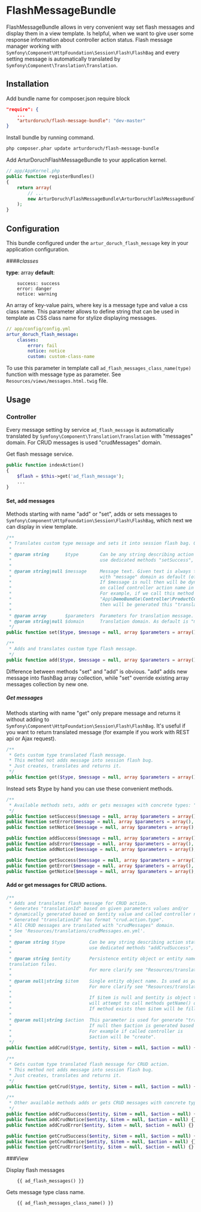 FlashMessageBundle
================

FlashMessageBundle allows in very convenient way set flash messages and display them in a view template.
Is helpful, when we want to give user some response information about controller action status.
Flash message manager working with `Symfony\Component\HttpFoundation\Session\Flash\FlashBag` and every setting message is automatically translated by `Symfony\Component\Translation\Translation`.

## Installation

Add bundle name for composer.json require block
```json
"require": {
    ...
    "arturdoruch/flash-message-bundle": "dev-master"
}
```

Install bundle by running command.
```sh
php composer.phar update arturdoruch/flash-message-bundle
```

Add ArturDoruchFlashMessageBundle to your application kernel.
```php
// app/AppKernel.php
public function registerBundles()
{
    return array(
        // ...
        new ArturDoruch\FlashMessageBundle\ArturDoruchFlashMessageBundle(),
    );
}
```

## Configuration
This bundle configured under the `artur_doruch_flash_message` key in your application configuration.

####<i>classes</i>

<b>type</b>: array <b>default</b>:
```
    success: success
    error: danger
    notice: warning
```

An array of key-value pairs, where key is a message type and value a css class name.
This parameter allows to define string that can be used in template as CSS class name for stylize displaying messages.

```yml
// app/config/config.yml
artur_doruch_flash_message:
    classes:
        error: fail
        notice: notice
        custom: custom-class-name
```

To use this parameter in template call `ad_flash_messages_class_name(type)` function with message type as parameter.
See `Resources/views/messages.html.twig` file.

## Usage

### Controller

Every message setting by service `ad_flash_message` is automatically translated by `Symfony\Component\Translation\Translation` with "messages" domain. For CRUD messages is used "crudMessages" domain.

Get flash message service.

```php
public function indexAction()
{
    $flash = $this->get('ad_flash_message');
    ...
}
```

#### Set, add messages

Methods starting with name "add" or "set", adds or sets messages to `Symfony\Component\HttpFoundation\Session\Flash\FlashBag`, which next we can display in view template.

```php
/**
 * Translates custom type message and sets it into session flash bag. Overrides previous message if was set.
 *
 * @param string      $type        Can be any string describing action status. For types: "success", "error", "notice"
 *                                 use dedicated methods "setSuccess", "setError", "setNotice".
 *
 * @param string|null $message     Message text. Given text is always translated by "Symfony\Component\Translation\Translation"
 *                                 with "message" domain as default (of course if exists any translations for given string).
 *                                 If $message is null then will be dynamically creates as "translationId" based
 *                                 on called controller action name in convention: "company_bundle_controller.action.$type".
 *                                 For example, if we call this method (and $message is null) in controller
 *                                 "App\DemoBundle\Controller\ProductController::createAction"
 *                                 then will be generated this "translationId" value: "app_demo_project.create.$type".
 *
 * @param array       $parameters  Parameters for translation message.
 * @param string|null $domain      Translation domain. As default is "messages".
 */
public function set($type, $message = null, array $parameters = array(), $domain = null) {}

/**
 * Adds and translates custom type flash message.
 */
public function add($type, $message = null, array $parameters = array(), $domain = null) {}
```

Difference between methods "set" and "add" is obvious. "add" adds new message into flashBag array collection, while "set" override existing array messages collection by new one.

##### Get messages

Methods starting with name "get" only prepare message and returns it without adding to `Symfony\Component\HttpFoundation\Session\Flash\FlashBag`.
It's useful if you want to return translated message (for example if you work with REST api or Ajax request).

```php
/**
 * Gets custom type translated flash message.
 * This method not adds message into session flash bug.
 * Just creates, translates and returns it.
 */
public function get($type, $message = null, array $parameters = array(), $domain = null) {}
```

Instead sets $type by hand you can use these convenient methods.

```php
/**
 * Available methods sets, adds or gets messages with concrete types: "Success", "Error", "Notice".
 */
public function setSuccess($message = null, array $parameters = array(), $domain = null) {}
public function setError($message = null, array $parameters = array(), $domain = null) {}
public function setNotice($message = null, array $parameters = array(), $domain = null) {}

public function addSuccess($message = null, array $parameters = array(), $domain = null) {}
public function adsError($message = null, array $parameters = array(), $domain = null) {}
public function addNotice($message = null, array $parameters = array(), $domain = null) {}

public function getSuccess($message = null, array $parameters = array(), $domain = null) {}
public function getError($message = null, array $parameters = array(), $domain = null) {}
public function getNotice($message = null, array $parameters = array(), $domain = null) {}
```

#### Add or get messages for CRUD actions.
```php
/**
 * Adds and translates flash message for CRUD action.
 * Generates "translationId" based on given parameters values and/or
 * dynamically generated based on $entity value and called controller name.
 * Generated "translationId" has format "crud.action.type".
 * All CRUD messages are translated with "crudMessages" domain.
 * See 'Resources/translations/crudMessages.en.yml'.
 *
 * @param string $type         Can be any string describing action status. For types: "success", "error", "notice"
 *                             use dedicated methods "addCrudSuccess", "addCrudError", "addCrudNotice".
 *
 * @param string $entity       Persistence entity object or entity name. Is used as parameter %entity% in 
 translation files.
 *                             For more clarify see "Resources/translations/crudMessages.en.yml" file.
 *
 * @param null|string $item    Single entity object name. Is used as parameter %item% in translation files.
 *                             For more clarify see "Resources/translations/crudMessages.en.yml" file.
 *
 *                             If $item is null and $entity is object then
 *                             will attempt to call methods getName() on $entity object "$entity->getName()".
 *                             If method exists then $item will be filled by the returned value.
 *
 * @param null|string $action  This parameter is used for generate "translationId".
 *                             If null then $action is generated based on called controller action name.
 *                             For example if called controller is     "App\DemoBundle\Controller\ProductController::createAction"
 *                             $action will be "create".
 */
public function addCrud($type, $entity, $item = null, $action = null) {}

/**
 * Gets custom type translated flash message for CRUD action.
 * This method not adds message into session flash bug.
 * Just creates, translates and returns it.
 */
public function getCrud($type, $entity, $item = null, $action = null) {}

/**
 * Other available methods adds or gets CRUD messages with concrete types: "Success", "Error", "Notice".
 */
public function addCrudSuccess($entity, $item = null, $action = null) {}
public function addCrudNotice($entity, $item = null, $action = null) {}
public function addCrudError($entity, $item = null, $action = null) {}

public function getCrudSuccess($entity, $item = null, $action = null) {}
public function getCrudNotice($entity, $item = null, $action = null) {}
public function getCrudError($entity, $item = null, $action = null) {}
```

###View

Display flash messages
```twig
    {{ ad_flash_messages() }}
```

Gets message type class name.
```twig
    {{ ad_flash_messages_class_name() }}
```

<!--If you want add CSS styles for displaying messages...

Function "ad_flash_messages_class_name" returns css class name related to message type.
See "Resources/views/messages.html.twig" file.-->

